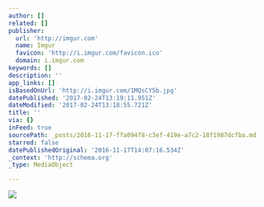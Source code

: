 ```yaml
---
author: []
related: []
publisher:
  url: 'http://imgur.com'
  name: Imgur
  favicon: 'http://i.imgur.com/favicon.ico'
  domain: i.imgur.com
keywords: []
description: ''
app_links: []
isBasedOnUrl: 'http://i.imgur.com/1MQsCY5b.jpg'
datePublished: '2017-02-24T13:19:11.951Z'
dateModified: '2017-02-24T13:18:55.721Z'
title: ''
via: {}
inFeed: true
sourcePath: _posts/2016-11-17-ffa094f8-c3ef-419e-a7c2-18f1987dcfba.md
starred: false
datePublishedOriginal: '2016-11-17T14:07:16.534Z'
_context: 'http://schema.org'
_type: MediaObject

---
```

<article style=""><img src="http://imgur.com/1MQsCY5b.jpg" /></article>